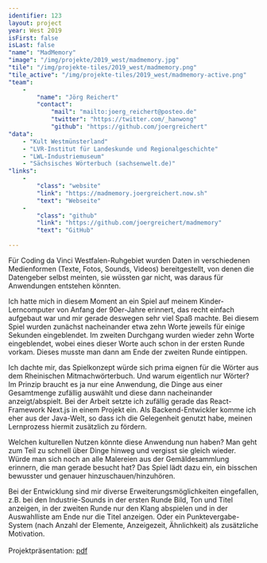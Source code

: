 ```yaml
---
identifier: 123
layout: project
year: West 2019
isFirst: false
isLast: false
"name": "MadMemory"
"image": "/img/projekte/2019_west/madmemory.jpg"
"tile": "/img/projekte-tiles/2019_west/madmemory.png"
"tile_active": "/img/projekte-tiles/2019_west/madmemory-active.png"
"team":
    -
        "name": "Jörg Reichert"
        "contact":
            "mail": "mailto:joerg_reichert@posteo.de"
            "twitter": "https://twitter.com/_hanwong"
            "github": "https://github.com/joergreichert"
"data":
    - "Kult Westmünsterland"
    - "LVR-Institut für Landeskunde und Regionalgeschichte"
    - "LWL-Industriemuseum"
    - "Sächsisches Wörterbuch (sachsenwelt.de)"
"links":
    -
        "class": "website"
        "link": "https://madmemory.joergreichert.now.sh"
        "text": "Webseite"
    -
        "class": "github"
        "link": "https://github.com/joergreichert/madmemory"
        "text": "GitHub"
           
---
```

Für Coding da Vinci Westfalen-Ruhgebiet wurden Daten in verschiedenen Medienformen (Texte, Fotos, Sounds, Videos) bereitgestellt, von denen die Datengeber selbst meinten, sie wüssten gar nicht, was daraus für Anwendungen entstehen könnten.

Ich hatte mich in diesem Moment an ein Spiel auf meinem Kinder-Lerncomputer von Anfang der 90er-Jahre erinnert, das recht einfach aufgebaut war und mir gerade deswegen sehr viel Spaß machte. Bei diesem Spiel wurden zunächst nacheinander etwa zehn Worte jeweils für einige Sekunden eingeblendet. Im zweiten Durchgang wurden wieder zehn Worte eingeblendet, wobei eines dieser Worte auch schon in der ersten Runde vorkam. Dieses musste man dann am Ende der zweiten Runde eintippen.

Ich dachte mir, das Spielkonzept würde sich prima eignen für die Wörter aus dem Rheinischen Mitmachwörterbuch. Und warum eigentlich nur Wörter? Im Prinzip braucht es ja nur eine Anwendung, die Dinge aus einer Gesamtmenge zufällig auswählt und diese dann nacheinander anzeigt/abspielt. Bei der Arbeit setzte ich zufällig gerade das React-Framework Next.js in einem Projekt ein. Als Backend-Entwickler komme ich eher aus der Java-Welt, so dass ich die Gelegenheit genutzt habe, meinen Lernprozess hiermit zusätzlich zu fördern.

Welchen kulturellen Nutzen könnte diese Anwendung nun haben? Man geht zum Teil zu schnell über Dinge hinweg und vergisst sie gleich wieder. Würde man sich  noch an alle Malereien aus der Gemäldesammlung erinnern, die man gerade besucht hat? Das Spiel lädt dazu ein, ein bisschen bewusster und genauer hinzuschauen/hinzuhören. 

Bei der Entwicklung sind mir diverse Erweiterungsmöglichkeiten eingefallen, z.B. bei den Industrie-Sounds in der ersten Runde Bild, Ton und Titel anzeigen, in der zweiten Runde nur den Klang abspielen und in der Auswahlliste am Ende nur die Titel anzeigen. Oder ein Punktevergabe-System (nach Anzahl der Elemente, Anzeigezeit, Ähnlichkeit) als zusätzliche Motivation.<br/><br/>
Projektpräsentation: <a href="/projekte/2019_west/madmemory.pdf" target="_blank">pdf</a>